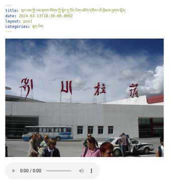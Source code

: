 ```yaml
---
title: སྲང་ལམ་གྱི་ལམ་རྟགས་སོགས་ཀྱི་སྟེང་དུ་བོད་ཡིག་འཇོག་དགོས་པའི་ཁྲིམས་ལུགས་སྐོར།
date: 2024-03-13T18:30:00.000Z
layout: post
categories: སྐད་ཡིག
---
```


![](/assets/img/image-945x709.png)

<audio controls> <source src="https://media-trimleng.s3.amazonaws.com/assets/audio/signboard.mp3" type="audio/mpeg">
Your browser does not support the audio element. </audio>
